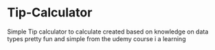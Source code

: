 # Tip-Calculator
Simple Tip calculator to calculate created based on knowledge on data types pretty fun and simple from the udemy course i a learning
